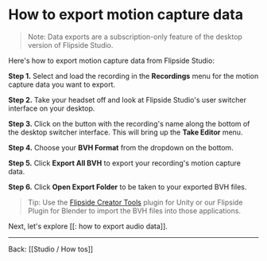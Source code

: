 # How to export motion capture data

> Note: Data exports are a subscription-only feature of the desktop version of Flipside Studio.

Here's how to export motion capture data from Flipside Studio:

**Step 1.** Select and load the recording in the **Recordings** menu for the motion capture data you want to export.

**Step 2.** Take your headset off and look at Flipside Studio's user switcher interface on your desktop.

**Step 3.** Click on the button with the recording's name along the bottom of the desktop switcher interface. This will bring up the **Take Editor** menu.

**Step 4.** Choose your **BVH Format** from the dropdown on the bottom.

**Step 5.** Click **Export All BVH** to export your recording's motion capture data.

**Step 6.** Click **Open Export Folder** to be taken to your exported BVH files.

> Tip: Use the [Flipside Creator Tools](/docs/2023.2/creator-tools/getting-started) plugin for Unity or our Flipside Plugin for Blender to import the BVH files into those applications.

Next, let's explore [[: how to export audio data]].

---

Back: [[Studio / How tos]]
